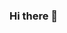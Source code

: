 ### Hi there 👋

<!--
**RetroWes/RetroWes** is a ✨ _special_ ✨ repository because its `README.md` (this file) appears on your GitHub profile.

![image](https://github.com/RetroWes/RetroWes/assets/101622403/bf0616da-2a9f-4223-97e6-309be5e40ef8)

- 🔭 I’m currently working my GitHub account.
- 🌱 I’m currently learning Java.
- ⚡ Fun fact: Whales are pretty cool
-->
